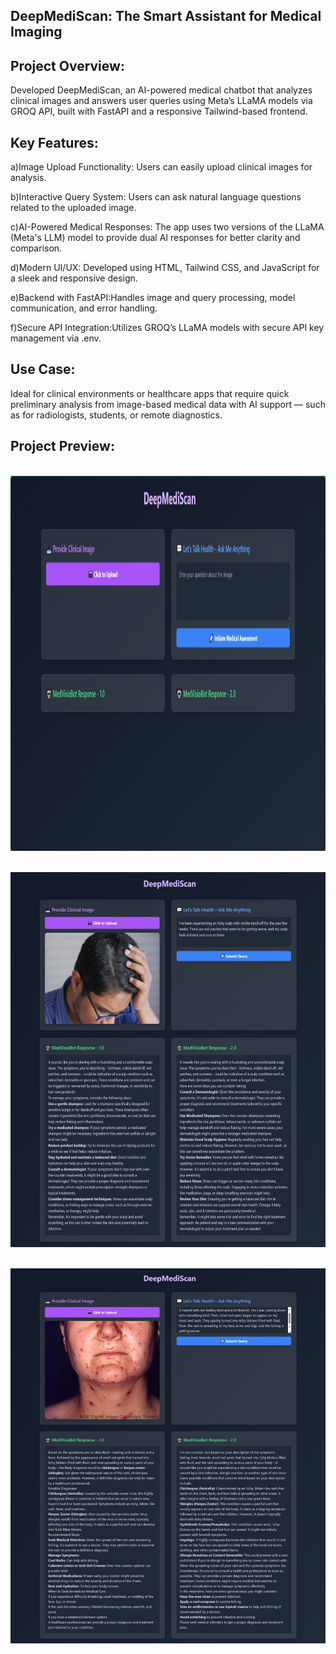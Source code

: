 ## DeepMediScan: The Smart Assistant for Medical Imaging

## Project Overview:


Developed DeepMediScan, an AI-powered medical chatbot that analyzes clinical images and answers 
user queries using Meta’s LLaMA models via GROQ API, built with FastAPI and a responsive Tailwind-based frontend.


## Key Features:

a)Image Upload Functionality: Users can easily upload clinical images for analysis.

b)Interactive Query System: Users can ask natural language questions related to the uploaded image.

c)AI-Powered Medical Responses: The app uses two versions of the LLaMA (Meta's LLM) model to provide dual AI responses for better clarity and comparison.

d)Modern UI/UX: Developed using HTML, Tailwind CSS, and JavaScript for a sleek and responsive design.

e)Backend with FastAPI:Handles image and query processing, model communication, and error handling.

f)Secure API Integration:Utilizes GROQ’s LLaMA models with secure API key management via .env.


## Use Case:


Ideal for clinical environments or healthcare apps that require quick preliminary analysis from image-based medical data 
with AI support — such as for radiologists, students, or remote diagnostics.

## Project Preview:


&nbsp;
<a><img src=ui-images/homescreen.png height="600" width="600" /></a>


&nbsp;
<a><img src=ui-images/Disease1.jpeg height="600" width="600" /></a>


&nbsp;
<a><img src=ui-images/Disease2.jpeg height="600" width="600" /></a>














